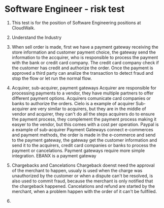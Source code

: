 # Software Engineer - risk test
1. This test is for the position of Software Engineering positions at CloudWalk.
2.  Understand the Industry
  1. When sell order is made, first we have a payment gateway receiving the store information and customer payment choice, the gateway send the information to the accquirer, who is responsible to process the payment with the bank or credit card company. The credit card company check if the customer has credit and authorize the order. Once the payment is approved a third party can analize the transaction to detect fraud and stop the flow or let run the normal flow.
  2. Acquirer, sub-acquirer, payment gateways
     Acquirer are responsible for processing payments to a vendor, they have multiple partners to offer different payment options. Acquirers comunicate card companies or banks to authorize the orders. Cielo is a example of acquirer
     Sub-acquirer are very similar to acquirers, but they are in the middle of vendor and acquirer, they can't do all the steps acquirers do to ensure the payment process, they complement the payment process making it easyer to the vendor, but this comes with a cost per operation. Paypal is a example of sub-acquirer
     Payment Gateways connect e-commerces and payment methods, the order is made in the e-commerce and send to the payment gateway, the gateway get the customer information and send it to the acquirers, credit card companies or banks to process the payment or cancelations. Payment gateways require more simple integration. EBANX is a payment gateway
   3. Chargebacks and Cancelations
     Chargeback doenst need the approval of the merchant to happen, usualy is used when the charge was unauthorized by the customer or when a dispute can't be resolved, is also used to commit fraud, because the merchant is only notified that the chargeback happened.
     Cancelations and refund are started by the merchant, when a problem happen with the order of it can't be fullfiled.

3. 
   
